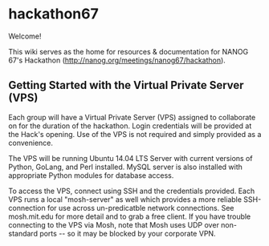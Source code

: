 # hackathon67

Welcome!

This wiki serves as the home for resources & documentation for NANOG 67's Hackathon (http://nanog.org/meetings/nanog67/hackathon).


## Getting Started with the Virtual Private Server (VPS)
Each group will have a Virtual Private Server (VPS) assigned to collaborate on for the duration of the hackathon.  Login credentials will be provided at the Hack's opening.  Use of the VPS is not required and simply provided as a convenience.

The VPS will be running Ubuntu 14.04 LTS Server with current versions of Python, GoLang, and Perl installed.  MySQL server is also installed with appropriate Python modules for database access.

To access the VPS, connect using SSH and the credentials provided.  Each VPS runs a local "mosh-server" as well which provides a more reliable SSH-connection for use across un-predicatble network connections.  See mosh.mit.edu for more detail and to grab a free client.  If you have trouble connecting to the VPS via Mosh, note that Mosh uses UDP over non-standard ports -- so it may be blocked by your corporate VPN.
